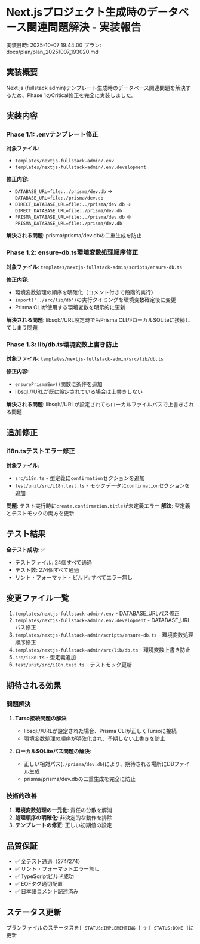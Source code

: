 # Next.jsプロジェクト生成時のデータベース関連問題解決 - 実装報告

実装日時: 2025-10-07 19:44:00
プラン: docs/plan/plan_20251007_193020.md

## 実装概要

Next.js (fullstack admin)テンプレート生成時のデータベース関連問題を解決するため、Phase 1のCritical修正を完全に実装しました。

## 実装内容

### Phase 1.1: .envテンプレート修正
**対象ファイル**:
- `templates/nextjs-fullstack-admin/.env`
- `templates/nextjs-fullstack-admin/.env.development`

**修正内容**:
- `DATABASE_URL=file:../prisma/dev.db` → `DATABASE_URL=file:./prisma/dev.db`
- `DIRECT_DATABASE_URL=file:../prisma/dev.db` → `DIRECT_DATABASE_URL=file:./prisma/dev.db`
- `PRISMA_DATABASE_URL=file:../prisma/dev.db` → `PRISMA_DATABASE_URL=file:./prisma/dev.db`

**解決される問題**: prisma/prisma/dev.dbの二重生成を防止

### Phase 1.2: ensure-db.ts環境変数処理順序修正
**対象ファイル**: `templates/nextjs-fullstack-admin/scripts/ensure-db.ts`

**修正内容**:
- 環境変数処理の順序を明確化（コメント付きで段階的実行）
- `import('../src/lib/db')`の実行タイミングを環境変数確定後に変更
- Prisma CLIが使用する環境変数を明示的に更新

**解決される問題**: libsql://URL設定時でもPrisma CLIがローカルSQLiteに接続してしまう問題

### Phase 1.3: lib/db.ts環境変数上書き防止
**対象ファイル**: `templates/nextjs-fullstack-admin/src/lib/db.ts`

**修正内容**:
- `ensurePrismaEnv()`関数に条件を追加
- libsql://URLが既に設定されている場合は上書きしない

**解決される問題**: libsql://URLが設定されてもローカルファイルパスで上書きされる問題

## 追加修正

### i18n.tsテストエラー修正
**対象ファイル**:
- `src/i18n.ts` - 型定義に`confirmation`セクションを追加
- `test/unit/src/i18n.test.ts` - モックデータに`confirmation`セクションを追加

**問題**: テスト実行時に`create.confirmation.title`が未定義エラー
**解決**: 型定義とテストモックの両方を更新

## テスト結果

**全テスト成功**: ✅
- テストファイル: 24個すべて通過
- テスト数: 274個すべて通過
- リント・フォーマット・ビルド: すべてエラー無し

## 変更ファイル一覧

1. `templates/nextjs-fullstack-admin/.env` - DATABASE_URLパス修正
2. `templates/nextjs-fullstack-admin/.env.development` - DATABASE_URLパス修正
3. `templates/nextjs-fullstack-admin/scripts/ensure-db.ts` - 環境変数処理順序修正
4. `templates/nextjs-fullstack-admin/src/lib/db.ts` - 環境変数上書き防止
5. `src/i18n.ts` - 型定義追加
6. `test/unit/src/i18n.test.ts` - テストモック更新

## 期待される効果

### 問題解決

1. **Turso接続問題の解決**:
   - libsql://URLが設定された場合、Prisma CLIが正しくTursoに接続
   - 環境変数処理の順序が明確化され、予期しない上書きを防止

2. **ローカルSQLiteパス問題の解決**:
   - 正しい相対パス(`./prisma/dev.db`)により、期待される場所にDBファイル生成
   - prisma/prisma/dev.dbの二重生成を完全に防止

### 技術的改善

1. **環境変数処理の一元化**: 責任の分散を解消
2. **処理順序の明確化**: 非決定的な動作を排除
3. **テンプレートの修正**: 正しい初期値の設定

## 品質保証

- ✅ 全テスト通過（274/274）
- ✅ リント・フォーマットエラー無し
- ✅ TypeScriptビルド成功
- ✅ EOFタグ適切配置
- ✅ 日本語コメント記述済み

## ステータス更新

プランファイルのステータスを`[ STATUS:IMPLEMENTING ]` → `[ STATUS:DONE ]`に更新